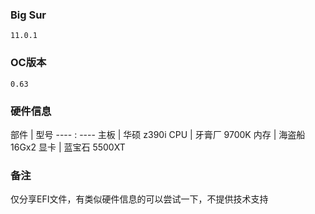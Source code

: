 ### Big Sur
`11.0.1`

### OC版本
`0.63`

### 硬件信息
部件 | 型号
---- : ----
主板  | 华硕 z390i
CPU   | 牙膏厂 9700K
内存  | 海盗船 16Gx2
显卡  | 蓝宝石 5500XT

### 备注
仅分享EFI文件，有类似硬件信息的可以尝试一下，不提供技术支持
